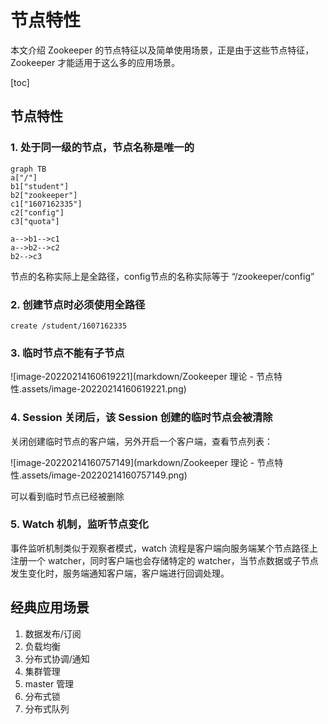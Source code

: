 # 节点特性

本文介绍 Zookeeper 的节点特征以及简单使用场景，正是由于这些节点特征，Zookeeper 才能适用于这么多的应用场景。

[toc]

## 节点特性

### 1. 处于同一级的节点，节点名称是唯一的

```mermaid
graph TB
a["/"]
b1["student"]
b2["zookeeper"]
c1["1607162335"]
c2["config"]
c3["quota"]

a-->b1-->c1
a-->b2-->c2
b2-->c3
```

节点的名称实际上是全路径，config节点的名称实际等于 “/zookeeper/config” 

### 2. 创建节点时必须使用全路径

```
create /student/1607162335
```

### 3. 临时节点不能有子节点

![image-20220214160619221](markdown/Zookeeper 理论 - 节点特性.assets/image-20220214160619221.png)

### 4. Session 关闭后，该 Session 创建的临时节点会被清除

关闭创建临时节点的客户端，另外开启一个客户端，查看节点列表：

![image-20220214160757149](markdown/Zookeeper 理论 - 节点特性.assets/image-20220214160757149.png)

可以看到临时节点已经被删除

### 5. Watch 机制，监听节点变化

事件监听机制类似于观察者模式，watch 流程是客户端向服务端某个节点路径上注册一个 watcher，同时客户端也会存储特定的 watcher，当节点数据或子节点发生变化时，服务端通知客户端，客户端进行回调处理。



## 经典应用场景

1.   数据发布/订阅
2.   负载均衡
3.   分布式协调/通知
4.   集群管理
5.   master 管理
6.   分布式锁
7.   分布式队列

